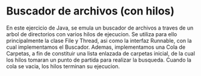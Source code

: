 #   Buscador de archivos (con hilos)

En este ejercicio de Java, se emula un buscador de archivos a traves de un arbol de directorios con varios hilos de ejecucion.
Se utiliza para ello principalmente la clase File y Thread, asi como la interfaz Runnable, con la cual implementamos el Buscador.
Ademas, implementamos una Cola de Carpetas, a fin de constituir una lista enlazada de carpetas inicial, de la cual los hilos tomaran un punto de partida para realizar la busqueda. Cuando la cola se vacia, los hilos terminan su ejecucion.
